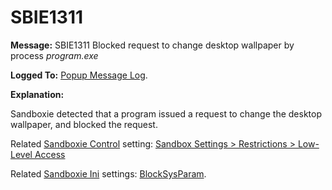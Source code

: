 # SBIE1311

**Message:** SBIE1311 Blocked request to change desktop wallpaper by process _program.exe_

**Logged To:** [Popup Message Log](PopupMessageLog).

**Explanation:**

Sandboxie detected that a program issued a request to change the desktop wallpaper, and blocked the request.

Related [Sandboxie Control](SandboxieControl) setting: [Sandbox Settings > Restrictions > Low-Level Access](RestrictionsSettings#lowlevel)

Related [Sandboxie Ini](SandboxieIni) settings: [BlockSysParam](BlockSysParam).